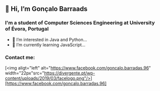 ## 👋 Hi, I’m Gonçalo Barraads
### I'm a student of Computer Sciences Engineering at University of Évora, Portugal
- 👀 I’m interested in Java and Python...
- 🌱 I’m currently learning JavaScript...

### Contact me:
[<img aligt="left" alt="https://www.facebook.com/goncalo.barradas.96"  width="22px"src="https://divergente.pt/wp-content/uploads/2019/03/facelogo.png"/>][https://www.facebook.com/goncalo.barradas.96]

